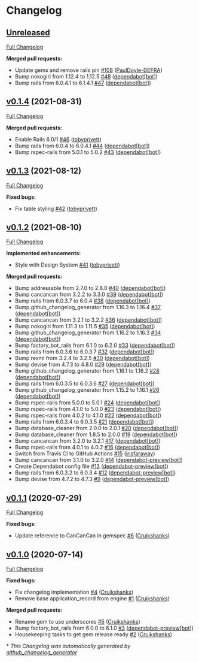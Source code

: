 # Changelog

## [Unreleased](https://github.com/DEFRA/defra-ruby-features/tree/HEAD)

[Full Changelog](https://github.com/DEFRA/defra-ruby-features/compare/v0.1.4...HEAD)

**Merged pull requests:**

- Update gems and remove rails pin [\#108](https://github.com/DEFRA/defra-ruby-features/pull/108) ([PaulDoyle-DEFRA](https://github.com/PaulDoyle-DEFRA))
- Bump nokogiri from 1.12.4 to 1.12.5 [\#48](https://github.com/DEFRA/defra-ruby-features/pull/48) ([dependabot[bot]](https://github.com/apps/dependabot))
- Bump rails from 6.0.4.1 to 6.1.4.1 [\#47](https://github.com/DEFRA/defra-ruby-features/pull/47) ([dependabot[bot]](https://github.com/apps/dependabot))

## [v0.1.4](https://github.com/DEFRA/defra-ruby-features/tree/v0.1.4) (2021-08-31)

[Full Changelog](https://github.com/DEFRA/defra-ruby-features/compare/v0.1.3...v0.1.4)

**Merged pull requests:**

- Enable Rails 6.0/1 [\#46](https://github.com/DEFRA/defra-ruby-features/pull/46) ([tobyprivett](https://github.com/tobyprivett))
- Bump rails from 6.0.4 to 6.0.4.1 [\#44](https://github.com/DEFRA/defra-ruby-features/pull/44) ([dependabot[bot]](https://github.com/apps/dependabot))
- Bump rspec-rails from 5.0.1 to 5.0.2 [\#43](https://github.com/DEFRA/defra-ruby-features/pull/43) ([dependabot[bot]](https://github.com/apps/dependabot))

## [v0.1.3](https://github.com/DEFRA/defra-ruby-features/tree/v0.1.3) (2021-08-12)

[Full Changelog](https://github.com/DEFRA/defra-ruby-features/compare/v0.1.2...v0.1.3)

**Fixed bugs:**

- Fix table styling [\#42](https://github.com/DEFRA/defra-ruby-features/pull/42) ([tobyprivett](https://github.com/tobyprivett))

## [v0.1.2](https://github.com/DEFRA/defra-ruby-features/tree/v0.1.2) (2021-08-10)

[Full Changelog](https://github.com/DEFRA/defra-ruby-features/compare/v0.1.1...v0.1.2)

**Implemented enhancements:**

- Style with Design System [\#41](https://github.com/DEFRA/defra-ruby-features/pull/41) ([tobyprivett](https://github.com/tobyprivett))

**Merged pull requests:**

- Bump addressable from 2.7.0 to 2.8.0 [\#40](https://github.com/DEFRA/defra-ruby-features/pull/40) ([dependabot[bot]](https://github.com/apps/dependabot))
- Bump cancancan from 3.2.2 to 3.3.0 [\#39](https://github.com/DEFRA/defra-ruby-features/pull/39) ([dependabot[bot]](https://github.com/apps/dependabot))
- Bump rails from 6.0.3.7 to 6.0.4 [\#38](https://github.com/DEFRA/defra-ruby-features/pull/38) ([dependabot[bot]](https://github.com/apps/dependabot))
- Bump github\_changelog\_generator from 1.16.3 to 1.16.4 [\#37](https://github.com/DEFRA/defra-ruby-features/pull/37) ([dependabot[bot]](https://github.com/apps/dependabot))
- Bump cancancan from 3.2.1 to 3.2.2 [\#36](https://github.com/DEFRA/defra-ruby-features/pull/36) ([dependabot[bot]](https://github.com/apps/dependabot))
- Bump nokogiri from 1.11.3 to 1.11.5 [\#35](https://github.com/DEFRA/defra-ruby-features/pull/35) ([dependabot[bot]](https://github.com/apps/dependabot))
- Bump github\_changelog\_generator from 1.16.2 to 1.16.3 [\#34](https://github.com/DEFRA/defra-ruby-features/pull/34) ([dependabot[bot]](https://github.com/apps/dependabot))
- Bump factory\_bot\_rails from 6.1.0 to 6.2.0 [\#33](https://github.com/DEFRA/defra-ruby-features/pull/33) ([dependabot[bot]](https://github.com/apps/dependabot))
- Bump rails from 6.0.3.6 to 6.0.3.7 [\#32](https://github.com/DEFRA/defra-ruby-features/pull/32) ([dependabot[bot]](https://github.com/apps/dependabot))
- Bump rexml from 3.2.4 to 3.2.5 [\#30](https://github.com/DEFRA/defra-ruby-features/pull/30) ([dependabot[bot]](https://github.com/apps/dependabot))
- Bump devise from 4.7.3 to 4.8.0 [\#29](https://github.com/DEFRA/defra-ruby-features/pull/29) ([dependabot[bot]](https://github.com/apps/dependabot))
- Bump github\_changelog\_generator from 1.16.1 to 1.16.2 [\#28](https://github.com/DEFRA/defra-ruby-features/pull/28) ([dependabot[bot]](https://github.com/apps/dependabot))
- Bump rails from 6.0.3.5 to 6.0.3.6 [\#27](https://github.com/DEFRA/defra-ruby-features/pull/27) ([dependabot[bot]](https://github.com/apps/dependabot))
- Bump github\_changelog\_generator from 1.15.2 to 1.16.1 [\#26](https://github.com/DEFRA/defra-ruby-features/pull/26) ([dependabot[bot]](https://github.com/apps/dependabot))
- Bump rspec-rails from 5.0.0 to 5.0.1 [\#24](https://github.com/DEFRA/defra-ruby-features/pull/24) ([dependabot[bot]](https://github.com/apps/dependabot))
- Bump rspec-rails from 4.1.0 to 5.0.0 [\#23](https://github.com/DEFRA/defra-ruby-features/pull/23) ([dependabot[bot]](https://github.com/apps/dependabot))
- Bump rspec-rails from 4.0.2 to 4.1.0 [\#22](https://github.com/DEFRA/defra-ruby-features/pull/22) ([dependabot[bot]](https://github.com/apps/dependabot))
- Bump rails from 6.0.3.4 to 6.0.3.5 [\#21](https://github.com/DEFRA/defra-ruby-features/pull/21) ([dependabot[bot]](https://github.com/apps/dependabot))
- Bump database\_cleaner from 2.0.0 to 2.0.1 [\#20](https://github.com/DEFRA/defra-ruby-features/pull/20) ([dependabot[bot]](https://github.com/apps/dependabot))
- Bump database\_cleaner from 1.8.5 to 2.0.0 [\#19](https://github.com/DEFRA/defra-ruby-features/pull/19) ([dependabot[bot]](https://github.com/apps/dependabot))
- Bump cancancan from 3.2.0 to 3.2.1 [\#17](https://github.com/DEFRA/defra-ruby-features/pull/17) ([dependabot[bot]](https://github.com/apps/dependabot))
- Bump rspec-rails from 4.0.1 to 4.0.2 [\#16](https://github.com/DEFRA/defra-ruby-features/pull/16) ([dependabot[bot]](https://github.com/apps/dependabot))
- Switch from Travis CI to GitHub Actions [\#15](https://github.com/DEFRA/defra-ruby-features/pull/15) ([irisfaraway](https://github.com/irisfaraway))
- Bump cancancan from 3.1.0 to 3.2.0 [\#14](https://github.com/DEFRA/defra-ruby-features/pull/14) ([dependabot-preview[bot]](https://github.com/apps/dependabot-preview))
- Create Dependabot config file [\#13](https://github.com/DEFRA/defra-ruby-features/pull/13) ([dependabot-preview[bot]](https://github.com/apps/dependabot-preview))
- Bump rails from 6.0.3.2 to 6.0.3.4 [\#12](https://github.com/DEFRA/defra-ruby-features/pull/12) ([dependabot-preview[bot]](https://github.com/apps/dependabot-preview))
- Bump devise from 4.7.2 to 4.7.3 [\#9](https://github.com/DEFRA/defra-ruby-features/pull/9) ([dependabot-preview[bot]](https://github.com/apps/dependabot-preview))

## [v0.1.1](https://github.com/DEFRA/defra-ruby-features/tree/v0.1.1) (2020-07-29)

[Full Changelog](https://github.com/DEFRA/defra-ruby-features/compare/v0.1.0...v0.1.1)

**Fixed bugs:**

- Update reference to CanCanCan in gemspec [\#6](https://github.com/DEFRA/defra-ruby-features/pull/6) ([Cruikshanks](https://github.com/Cruikshanks))

## [v0.1.0](https://github.com/DEFRA/defra-ruby-features/tree/v0.1.0) (2020-07-14)

[Full Changelog](https://github.com/DEFRA/defra-ruby-features/compare/e4795fb91eaf12d9a9e96f099f641e74b14645e2...v0.1.0)

**Fixed bugs:**

- Fix changelog implementation [\#4](https://github.com/DEFRA/defra-ruby-features/pull/4) ([Cruikshanks](https://github.com/Cruikshanks))
- Remove base application\_record from engine [\#1](https://github.com/DEFRA/defra-ruby-features/pull/1) ([Cruikshanks](https://github.com/Cruikshanks))

**Merged pull requests:**

- Rename gem to use underscores [\#5](https://github.com/DEFRA/defra-ruby-features/pull/5) ([Cruikshanks](https://github.com/Cruikshanks))
- Bump factory\_bot\_rails from 6.0.0 to 6.1.0 [\#3](https://github.com/DEFRA/defra-ruby-features/pull/3) ([dependabot-preview[bot]](https://github.com/apps/dependabot-preview))
- Housekeeping tasks to get gem release ready [\#2](https://github.com/DEFRA/defra-ruby-features/pull/2) ([Cruikshanks](https://github.com/Cruikshanks))



\* *This Changelog was automatically generated by [github_changelog_generator](https://github.com/github-changelog-generator/github-changelog-generator)*
